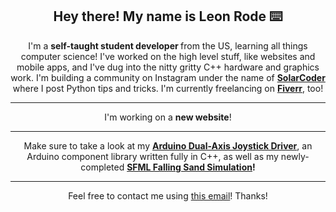 
<h2 align="center">Hey there! My name is Leon Rode ⌨️</h2>
<p align="center">
I'm a <strong>self-taught student developer </strong>from the US, learning all things computer science!
I've worked on the high level stuff, like websites and mobile apps, and I've dug into the nitty gritty C++ hardware and graphics work. I'm building a community on Instagram under the name of <strong><a href="https://instagram.com/solarcoder">SolarCoder</a> </strong>where I post Python tips and tricks. I'm currently freelancing on <strong><a href="https://www.fiverr.com/share/mDYyzz">Fiverr</a></strong>, too!

</p>

<hr>

<p align="center">I'm working on a <strong>new website</strong>!

<hr>

<p align="center">
	Make sure to take a look at my <strong><a href="https://github.com/lionrocker/better-joystick">Arduino Dual-Axis Joystick Driver</a></strong>, an Arduino component library written fully in C++, as well as my newly-completed <strong><a href="https://github.com/lionrocker/falling-sand">SFML Falling Sand Simulation</a>!</strong>
</p>

<hr>

<p align="center">
Feel free to contact me using <a href="mailto:leon.rode13@gmail.com">this email</a>! Thanks!
</p>

